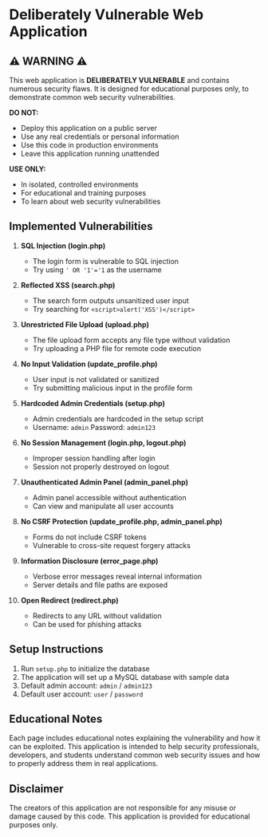 # Deliberately Vulnerable Web Application

## ⚠️ WARNING ⚠️

This web application is **DELIBERATELY VULNERABLE** and contains numerous security flaws. It is designed for educational purposes only, to demonstrate common web security vulnerabilities.

**DO NOT:**
- Deploy this application on a public server
- Use any real credentials or personal information
- Use this code in production environments
- Leave this application running unattended

**USE ONLY:**
- In isolated, controlled environments
- For educational and training purposes
- To learn about web security vulnerabilities

## Implemented Vulnerabilities

1. **SQL Injection (login.php)**
   - The login form is vulnerable to SQL injection
   - Try using `' OR '1'='1` as the username

2. **Reflected XSS (search.php)**
   - The search form outputs unsanitized user input
   - Try searching for `<script>alert('XSS')</script>`

3. **Unrestricted File Upload (upload.php)**
   - The file upload form accepts any file type without validation
   - Try uploading a PHP file for remote code execution

4. **No Input Validation (update_profile.php)**
   - User input is not validated or sanitized
   - Try submitting malicious input in the profile form

5. **Hardcoded Admin Credentials (setup.php)**
   - Admin credentials are hardcoded in the setup script
   - Username: `admin` Password: `admin123`

6. **No Session Management (login.php, logout.php)**
   - Improper session handling after login
   - Session not properly destroyed on logout

7. **Unauthenticated Admin Panel (admin_panel.php)**
   - Admin panel accessible without authentication
   - Can view and manipulate all user accounts

8. **No CSRF Protection (update_profile.php, admin_panel.php)**
   - Forms do not include CSRF tokens
   - Vulnerable to cross-site request forgery attacks

9. **Information Disclosure (error_page.php)**
   - Verbose error messages reveal internal information
   - Server details and file paths are exposed

10. **Open Redirect (redirect.php)**
    - Redirects to any URL without validation
    - Can be used for phishing attacks

## Setup Instructions

1. Run `setup.php` to initialize the database
2. The application will set up a MySQL database with sample data
3. Default admin account: `admin` / `admin123`
4. Default user account: `user` / `password`

## Educational Notes

Each page includes educational notes explaining the vulnerability and how it can be exploited. This application is intended to help security professionals, developers, and students understand common web security issues and how to properly address them in real applications.

## Disclaimer

The creators of this application are not responsible for any misuse or damage caused by this code. This application is provided for educational purposes only.
